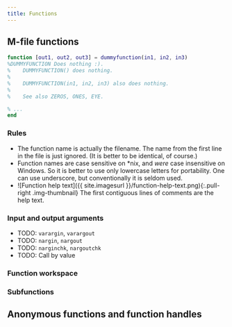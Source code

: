 ```yaml
---
title: Functions
---
```

## M-file functions

~~~matlab
function [out1, out2, out3] = dummyfunction(in1, in2, in3)
%DUMMYFUNCTION Does nothing :).
%    DUMMYFUNCTION() does nothing.
%
%    DUMMYFUNCTION(in1, in2, in3) also does nothing.
%
%    See also ZEROS, ONES, EYE.

% ...
end
~~~

### Rules

- The function name is actually the filename.
  The name from the first line in the file is just ignored.
  (It is better to be identical, of course.)
- Function names are case sensitive on \*nix, and *were* case insensitive on Windows.
  So it is better to use only lowercase letters for portability.
  One can use underscore, but conventionally it is seldom used.
- ![Function help text]({{ site.imagesurl }}/function-help-text.png){:.pull-right .img-thumbnail}
  The first contiguous lines of comments are the help text.

### Input and output arguments

- TODO: `varargin`, `varargout`
- TODO: `nargin`, `nargout`
- TODO: `narginchk`, `nargoutchk`
- TODO: Call by value

### Function workspace

### Subfunctions

## Anonymous functions and function handles
